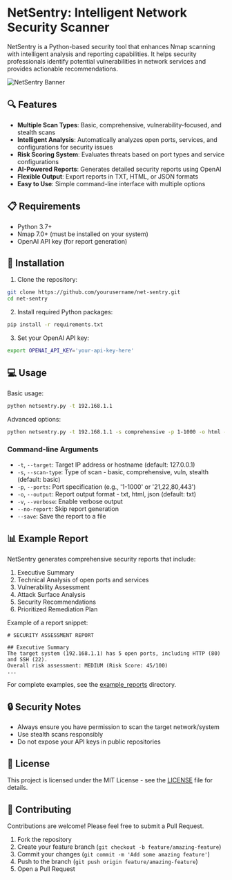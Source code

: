 # NetSentry: Intelligent Network Security Scanner

NetSentry is a Python-based security tool that enhances Nmap scanning with intelligent analysis and reporting capabilities. It helps security professionals identify potential vulnerabilities in network services and provides actionable recommendations.

![NetSentry Banner](docs/banner.png)

## 🔍 Features

- **Multiple Scan Types**: Basic, comprehensive, vulnerability-focused, and stealth scans
- **Intelligent Analysis**: Automatically analyzes open ports, services, and configurations for security issues
- **Risk Scoring System**: Evaluates threats based on port types and service configurations
- **AI-Powered Reports**: Generates detailed security reports using OpenAI
- **Flexible Output**: Export reports in TXT, HTML, or JSON formats
- **Easy to Use**: Simple command-line interface with multiple options

## 📋 Requirements

- Python 3.7+
- Nmap 7.0+ (must be installed on your system)
- OpenAI API key (for report generation)

## 🚀 Installation

1. Clone the repository:

```bash
git clone https://github.com/yourusername/net-sentry.git
cd net-sentry
```

2. Install required Python packages:

```bash
pip install -r requirements.txt
```

3. Set your OpenAI API key:

```bash
export OPENAI_API_KEY='your-api-key-here'
```

## 💻 Usage

Basic usage:

```bash
python netsentry.py -t 192.168.1.1
```

Advanced options:

```bash
python netsentry.py -t 192.168.1.1 -s comprehensive -p 1-1000 -o html --save
```

### Command-line Arguments

- `-t`, `--target`: Target IP address or hostname (default: 127.0.0.1)
- `-s`, `--scan-type`: Type of scan - basic, comprehensive, vuln, stealth (default: basic)
- `-p`, `--ports`: Port specification (e.g., '1-1000' or '21,22,80,443')
- `-o`, `--output`: Report output format - txt, html, json (default: txt)
- `-v`, `--verbose`: Enable verbose output
- `--no-report`: Skip report generation
- `--save`: Save the report to a file

## 📊 Example Report

NetSentry generates comprehensive security reports that include:

1. Executive Summary
2. Technical Analysis of open ports and services
3. Vulnerability Assessment
4. Attack Surface Analysis
5. Security Recommendations
6. Prioritized Remediation Plan

Example of a report snippet:

```
# SECURITY ASSESSMENT REPORT

## Executive Summary
The target system (192.168.1.1) has 5 open ports, including HTTP (80) and SSH (22).
Overall risk assessment: MEDIUM (Risk Score: 45/100)
...
```

For complete examples, see the [example_reports](example_reports/) directory.

## 🔒 Security Notes

- Always ensure you have permission to scan the target network/system
- Use stealth scans responsibly
- Do not expose your API keys in public repositories

## 📜 License

This project is licensed under the MIT License - see the [LICENSE](LICENSE) file for details.

## 🤝 Contributing

Contributions are welcome! Please feel free to submit a Pull Request.

1. Fork the repository
2. Create your feature branch (`git checkout -b feature/amazing-feature`)
3. Commit your changes (`git commit -m 'Add some amazing feature'`)
4. Push to the branch (`git push origin feature/amazing-feature`)
5. Open a Pull Request
